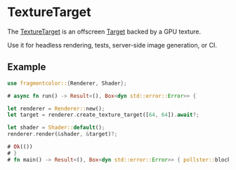 # TextureTarget

The [TextureTarget](https://fragmentcolor.org/api/targets/texturetarget) is an offscreen [Target](https://fragmentcolor.org/api/core/target) backed by a GPU texture.

Use it for headless rendering, tests, server-side image generation, or CI.

## Example

```rust
use fragmentcolor::{Renderer, Shader};

# async fn run() -> Result<(), Box<dyn std::error::Error>> {

let renderer = Renderer::new();
let target = renderer.create_texture_target([64, 64]).await?;

let shader = Shader::default();
renderer.render(&shader, &target)?;

# Ok(())
# }
# fn main() -> Result<(), Box<dyn std::error::Error>> { pollster::block_on(run()) }
```
